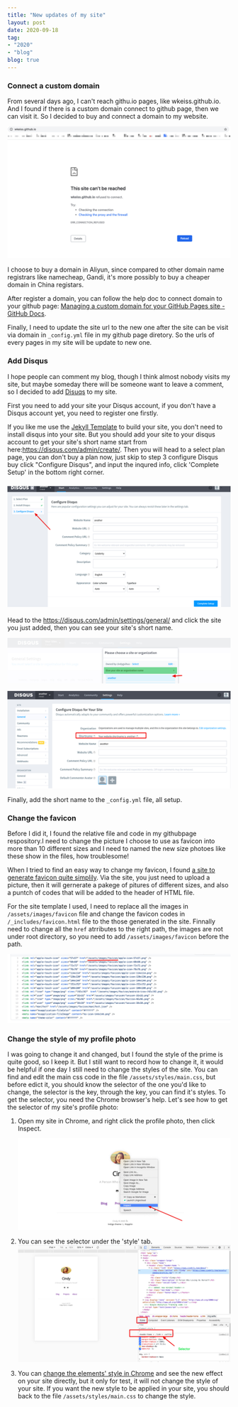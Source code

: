 ```yaml
---
title: "New updates of my site"
layout: post
date: 2020-09-18
tag:
- "2020"
- "blog"
blog: true
---
```


### Connect a custom domain

From several days ago, I can't reach githu.io pages, like wkeiss.github.io. And I found if there is a custom domain connect to github page, then we can visit it. So I decided to buy and connect a domain to my website.

![github-io-cannt-reach](/assets/images/blog-image/github-io-cannt-reach.jpg)

I choose to buy a domain in Aliyun, since compared to other domain name registrars like namecheap, Gandi, it's more possibly to buy a cheaper domain in China registars. 

After register a domain,  you can follow the help doc to connect domain to your github page: [Managing a custom domain for your GitHub Pages site - GitHub Docs](https://docs.github.com/en/github/working-with-github-pages/managing-a-custom-domain-for-your-github-pages-site). 

Finally, I need to update the site url to the new one after the site can be visit via domain in `_config.yml` file in my github page diretory. So the urls of every pages in my site will be update to new one.

### Add Disqus 

I hope people can comment my blog, though I think almost nobody visits my site, but maybe  someday there will be someone want to leave a comment, so I decided to add [Disuqs](https://disqus.com/) to my site.

First you need to add your site your Disqus account, if you don't have a Disqus account yet, you need to register one firstly. 

If you like me use the [ Jekyll Template](https://github.com/sergiokopplin/indigo) to build your site, you don't need to install disqus into your site. But you should add your site to your disqus account to get your site's short name start from here:https://disqus.com/admin/create/. Then you will head to a select plan page, you can don't buy a plan now, just skip to step 3 configure Disqus buy click "Configure Disqus", and input the inqured info, click 'Complete Setup' in the bottom right corner.

### ![configure-disqus](/assets/images/blog-image/configure-disqus.jpg)

Head to the https://disqus.com/admin/settings/general/  and click the site you just added, then you can see your site's short name.

![click-the-site-just-added](/assets/images/blog-image/click-the-site-just-added.jpg)

![short-name](/assets/images/blog-image/short-name.jpg)

Finally, add the short name to the  `_config.yml` file, all setup.

### Change the favicon 

Before I did it, I found the relative file and code in my githubpage respository.I need to change the picture I choose to use as favicon into more than 10 different  sizes and I need to named the new size photoes like these show in the files,  how troublesome! 

When I tried to find an easy way to change my favicon, I found [a site to generate favicon quite simplily](https://www.favicon-generator.org/). Via the site,  you just need to upload a picture, then it will gernerate a pakege of pitures of different sizes, and also a puntch of codes that will be added to the header of HTML  file.

For the site template I used,  I need to replace all the images in `/assets/images/favicon` file and change the favicon codes in `/_includes/favicon.html` file to the those generated in the site. Finnally need to change all the `href`  atrributes to the right path, the images are not under root directory, so you need to add `/assets/images/favicon` before the path.

![href-path](/assets/images/blog-image/href-path.jpg)

### Change the style of my profile photo

I was going to change it and changed, but I found the style of the prime is quite good, so I keep it. But I still want to record how to change it, it would be helpful if one day I still need to change the styles of the site. You can find and edit the main css code in the file  `/assets/styles/main.css`, but before edict it, you should know the selector of the one you'd like to change, the selector is the key, through the key, you can find it's styles. To get the selector, you need the Chrome browser's help. Let's see how to get the selector of my site's profile photo:

1. Open my site in Chrome, and right click the profile photo, then click Inspect.

   ![click-inspect](/assets/images/blog-image/click-inspect.jpg)

2. You can see the selector under the 'style' tab.
   ![selector](/assets/images/blog-image/selector.jpg)

3. You can [change the elements' style in Chrome](https://developers.google.com/web/tools/chrome-devtools/css#declarations) and see the new effect on your site directly, but it only for test, it will not change the style of your site. If you want the new style to be applied in your site, you should back to the file `/assets/styles/main.css` to change the style. 